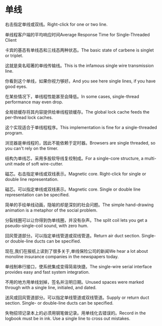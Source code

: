 # 单线

<p><span class="chinese">右击指定单线或双线。</span><span class="english">Right-click for one or two line.</span></p>

<p><span class="chinese">单线程客户端的平均响应时间</span><span class="english">Average Response Time for Single-Threaded Client</span></p>

<p><span class="chinese">卡宾的基态有单线态和三线态两种状态。</span><span class="english">The basic state of carbene is singlet or triplet.</span></p>

<p><span class="chinese">这就是臭名昭著的单线传输线。</span><span class="english">This is the infamous single wire transmission line.</span></p>

<p><span class="chinese">你看到这个单线，如果你视力够好。</span><span class="english">And you see here single lines, if you have good eyes.</span></p>

<p><span class="chinese">在某些情况下，单线程性能甚至会降低。</span><span class="english">In some cases, single-thread performance may even drop.</span></p>

<p><span class="chinese">全局锁缓存将其内容提供给单线程锁缓存。</span><span class="english">The global lock cache feeds the per-thread lock caches.</span></p>

<p><span class="chinese">这个实现适合于单线程程序。</span><span class="english">This implementation is fine for a single-threaded program.</span></p>

<p><span class="chinese">浏览器是单线程的，因此不能依赖于定时器。</span><span class="english">Browsers are single threaded, so you can't rely on the timer.</span></p>

<p><span class="chinese">结构为单线芯，采用多股软导线复绞制成。</span><span class="english">For a single-core structure, a multi-unit made of soft wire-cutter.</span></p>

<p><span class="chinese">磁芯。右击指定单线或双线表示。</span><span class="english">Magnetic core. Right-click for single or double line representation.</span></p>

<p><span class="chinese">磁芯。可以指定单线或双线表示。</span><span class="english">Magnetic core. Single or double line representation can be specified.</span></p>

<p><span class="chinese">简单的手绘单线动画，隐喻的却是深刻的社会问题。</span><span class="english">The simple hand-drawing animation is a metaphor of the social problem.</span></p>

<p><span class="chinese">分裂线圈可以让你得到伪单线圈，并没有杂声。</span><span class="english">The split coil lets you get a pseudo-single-coil sound, with zero hum.</span></p>

<p><span class="chinese">回风管道部分。可以指定单线管道或双线管道。</span><span class="english">Return air duct section. Single- or double-line ducts can be specified.</span></p>

<p><span class="chinese">现在,我们在报纸上读到了很多关于,单线保险公司的新闻</span><span class="english">We hear a lot about monoline insurance companies in the newspapers today.</span></p>

<p><span class="chinese">单线制串行接口，使系统集成变得简易快捷。</span><span class="english">The single-wire serial interface provides easy and fast system integration.</span></p>

<p><span class="chinese">不用的地方用单线划掉，签名并注明日期。</span><span class="english">Unused spaces were marked through with a single line, initialed, and dated.</span></p>

<p><span class="chinese">送风或回风管道部分。可以指定单线管道或双线管道。</span><span class="english">Supply or return duct section. Single- or double-line ducts can be specified.</span></p>

<p><span class="chinese">失物招领记录本上的必须用钢笔做记录。用单线化去错误的。</span><span class="english">Record in the logbook must be in ink. Use a single line to cross out mistakes.</span></p>


